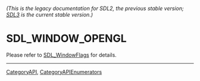 ###### (This is the legacy documentation for SDL2, the previous stable version; [SDL3](https://wiki.libsdl.org/SDL3/) is the current stable version.)
# SDL_WINDOW_OPENGL

Please refer to [SDL_WindowFlags](SDL_WindowFlags) for details.

----
[CategoryAPI](CategoryAPI), [CategoryAPIEnumerators](CategoryAPIEnumerators)

